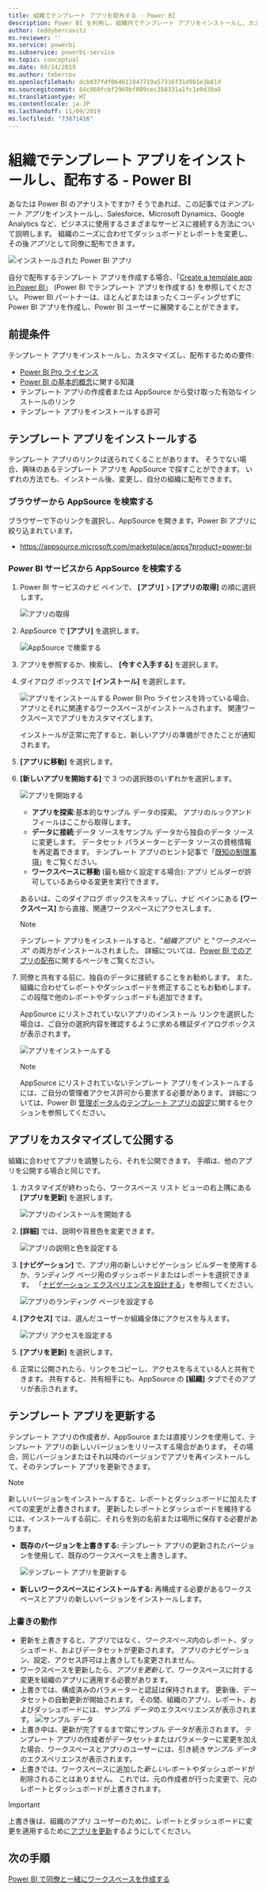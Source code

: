 ```yaml
---
title: 組織でテンプレート アプリを配布する - Power BI
description: Power BI を利用し、組織内でテンプレート アプリをインストールし、カスタマイズし、配布する方法について説明します。
author: teddybercovitz
ms.reviewer: ''
ms.service: powerbi
ms.subservice: powerbi-service
ms.topic: conceptual
ms.date: 09/14/2019
ms.author: tebercov
ms.openlocfilehash: dcb037fdf064611947719a57316f31d901e3b81d
ms.sourcegitcommit: 64c860fcbf2969bf089cec358331a1fc1e0d39a8
ms.translationtype: HT
ms.contentlocale: ja-JP
ms.lasthandoff: 11/09/2019
ms.locfileid: "73871416"
---
```

# <a name="install-and-distribute-template-apps-in-your-organization---power-bi"></a>組織でテンプレート アプリをインストールし、配布する - Power BI

あなたは Power BI のアナリストですか? そうであれば、この記事では*テンプレート アプリ*をインストールし、Salesforce、Microsoft Dynamics、Google Analytics など、ビジネスに使用するさまざまなサービスに接続する方法について説明します。 組織のニーズに合わせてダッシュボードとレポートを変更し、その後*アプリ*として同僚に配布できます。 

![インストールされた Power BI アプリ](media/service-template-apps-install-distribute/power-bi-get-apps.png)

自分で配布するテンプレート アプリを作成する場合、「[Create a template app in Power BI](service-template-apps-create.md)」 (Power BI でテンプレート アプリを作成する) を参照してください。 Power BI パートナーは、ほとんどまたはまったくコーディングせずに Power BI アプリを作成し、Power BI ユーザーに展開することができます。 

## <a name="prerequisites"></a>前提条件  

テンプレート アプリをインストールし、カスタマイズし、配布するための要件: 

- [Power BI Pro ライセンス](service-self-service-signup-for-power-bi.md)
- [Power BI の基本的概念](service-basic-concepts.md)に関する知識
- テンプレート アプリの作成者または AppSource から受け取った有効なインストールのリンク 
- テンプレート アプリをインストールする許可 

## <a name="install-a-template-app"></a>テンプレート アプリをインストールする

テンプレート アプリのリンクは送られてくることがあります。 そうでない場合、興味のあるテンプレート アプリを AppSource で探すことができます。 いずれの方法でも、インストール後、変更し、自分の組織に配布できます。

### <a name="search-appsource-from-a-browser"></a>ブラウザーから AppSource を検索する

ブラウザーで下のリンクを選択し、AppSource を開きます。Power BI アプリに絞り込まれています。

- https://appsource.microsoft.com/marketplace/apps?product=power-bi

### <a name="search-appsource-from-the-power-bi-service"></a>Power BI サービスから AppSource を検索する

1. Power BI サービスのナビ ペインで、 **[アプリ]**  >  **[アプリの取得]** の順に選択します。

    ![アプリの取得](media/service-template-apps-install-distribute/power-bi-get-apps-arrow.png)

2. AppSource で **[アプリ]** を選択します。

    ![AppSource で検索する](media/service-template-apps-install-distribute/power-bi-appsource.png)

3. アプリを参照するか、検索し、 **[今すぐ入手する]** を選択します。

4. ダイアログ ボックスで **[インストール]** を選択します。

    ![アプリをインストールする](media/service-template-apps-install-distribute/power-install-dialog.png) Power BI Pro ライセンスを持っている場合、アプリとそれに関連するワークスペースがインストールされます。 関連ワークスペースでアプリをカスタマイズします。

    インストールが正常に完了すると、新しいアプリの準備ができたことが通知されます。
4. **[アプリに移動]** を選択します。
5. **[新しいアプリを開始する]** で 3 つの選択肢のいずれかを選択します。

    ![アプリを開始する](media/service-template-apps-create/power-bi-template-app-get-started.png)

    - **アプリを探索**:基本的なサンプル データの探索。 アプリのルックアンドフィールはここから取得します。 
    - **データに接続**:データ ソースをサンプル データから独自のデータ ソースに変更します。 データセット パラメーターとデータ ソースの資格情報を再定義できます。 テンプレート アプリのヒント記事で「[既知の制限事項](service-template-apps-tips.md#known-limitations)」をご覧ください。 
    - **ワークスペースに移動** (最も細かく設定する場合): アプリ ビルダーが許可しているあらゆる変更を実行できます。

    あるいは、このダイアログ ボックスをスキップし、ナビ ペインにある **[ワークスペース]** から直接、関連ワークスペースにアクセスします。
    >[!NOTE]
    >テンプレート アプリをインストールすると、"*組織アプリ*" と "*ワークスペース*" の両方がインストールされました。 詳細については、[Power BI でのアプリの配布](service-create-distribute-apps.md)に関するページをご覧ください。
 
6. 同僚と共有する前に、独自のデータに接続することをお勧めします。 また、組織に合わせてレポートやダッシュボードを修正することもお勧めします。 この段階で他のレポートやダッシュボードも追加できます。

   AppSource にリストされていないアプリのインストール リンクを選択した場合は、ご自分の選択内容を確認するように求める検証ダイアログボックスが表示されます。

   ![アプリをインストールする](media/service-template-apps-install-distribute/power-install-unvalidated-dialog.png)

   >[!NOTE]
   >AppSource にリストされていないテンプレート アプリをインストールするには、ご自分の管理者アクセス許可から要求する必要があります。 詳細については、Power BI [管理ポータルのテンプレート アプリの設定](service-admin-portal.md#template-apps-settings)に関するセクションを参照してください。

## <a name="customize-and-publish-the-app"></a>アプリをカスタマイズして公開する

組織に合わせてアプリを調整したら、それを公開できます。 手順は、他のアプリを公開する場合と同じです。

1. カスタマイズが終わったら、ワークスペース リスト ビューの右上隅にある **[アプリを更新]** を選択します。  

    ![アプリのインストールを開始する](media/service-template-apps-install-distribute/power-bi-start-install-app.png)

2. **[詳細]** では、説明や背景色を変更できます。

   ![アプリの説明と色を設定する](media/service-template-apps-install-distribute/power-bi-install-app-details.png)

3. **[ナビゲーション]** で、アプリ用の新しいナビゲーション ビルダーを使用するか、ランディング ページ用のダッシュボードまたはレポートを選択できます。 「[ナビゲーション エクスペリエンスを設計する](service-create-distribute-apps.md#design-the-navigation-experience)」を参照してください。

   ![アプリのランディング ページを設定する](media/service-template-apps-install-distribute/power-bi-install-app-content.png)

4. **[アクセス]** では、選んだユーザーか組織全体にアクセスを与えます。  

   ![アプリ アクセスを設定する](media/service-template-apps-install-distribute/power-bi-install-access.png)

5. **[アプリを更新]** を選択します。 

6. 正常に公開されたら、リンクをコピーし、アクセスを与えている人と共有できます。 共有すると、共有相手にも、AppSource の **[組織]** タブでそのアプリが表示されます。

## <a name="update-a-template-app"></a>テンプレート アプリを更新する

テンプレート アプリの作成者が、AppSource または直接リンクを使用して、テンプレート アプリの新しいバージョンをリリースする場合があります。 その場合、同じバージョンまたはそれ以降のバージョンでアプリを再インストールして、そのテンプレート アプリを更新できます。

  >[!NOTE]
  >新しいバージョンをインストールすると、レポートとダッシュボードに加えたすべての変更が上書きされます。 更新したレポートとダッシュボードを維持するには、インストールする前に、それらを別の名前または場所に保存する必要があります。

- **既存のバージョンを上書きする:** テンプレート アプリの更新されたバージョンを使用して、既存のワークスペースを上書きします。

   ![テンプレート アプリを更新する](media/service-template-apps-install-distribute/power-bi-update-app-overwrite.png)

- **新しいワークスペースにインストールする:** 再構成する必要があるワークスペースとアプリの新しいバージョンをインストールします。

### <a name="overwrite-behavior"></a>上書きの動作

* 更新を上書きすると、アプリではなく、*ワークスペース*内のレポート、ダッシュボード、およびデータセットが更新されます。 アプリのナビゲーション、設定、アクセス許可は上書きしても変更されません。
* ワークスペースを更新したら、*アプリを更新して*、ワークスペースに対する変更を組織のアプリに適用する必要があります。
* 上書きでは、構成済みのパラメーターと認証は保持されます。 更新後、データセットの自動更新が開始されます。 その間、組織のアプリ、レポート、およびダッシュボードには、*サンプル データ*のエクスペリエンスが表示されます。
  ![サンプル データ](media/service-template-apps-install-distribute/power-bi-sample-data.png)
* 上書き中は、更新が完了するまで常にサンプル データが表示されます。 テンプレート アプリの作成者がデータセットまたはパラメーターに変更を加えた場合、ワークスペースとアプリのユーザーには、引き続き*サンプル データ*のエクスペリエンスが表示されます。
* 上書きでは、ワークスペースに追加した*新しい*レポートやダッシュボードが削除されることはありません。 これでは、元の作成者が行った変更で、元のレポートとダッシュボードが上書きされます。

>[!IMPORTANT]
>上書き後は、組織のアプリ ユーザーのために、レポートとダッシュボードに変更を適用するために[アプリを更新](#customize-and-publish-the-app)するようにしてください。

## <a name="next-steps"></a>次の手順

[Power BI で同僚と一緒にワークスペースを作成する](service-create-workspaces.md)
